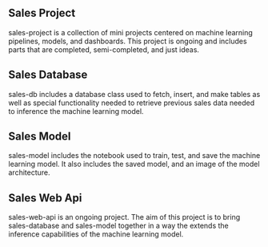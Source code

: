 ## Sales Project
sales-project is a collection of mini projects centered on machine learning pipelines, models, and dashboards. This project is ongoing and includes parts that are completed, semi-completed, and just ideas.

## Sales Database
sales-db includes a database class used to fetch, insert, and make tables as well as special functionality needed to retrieve previous sales data needed to inference the machine learning model.

## Sales Model
sales-model includes the notebook used to train, test, and save the machine learning model. It also includes the saved model, and an image of the model architecture.

## Sales Web Api
sales-web-api is an ongoing project. The aim of this project is to bring sales-database and sales-model together in a way the extends the inference capabilities of the machine learning model.